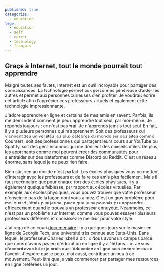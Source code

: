 ```yaml
---
published: true
categories:
  - education
tags:
  - education
  - self
  - career
  - technology
  - français
---
```

## Graçe à Internet, tout le monde pourrait tout apprendre

Malgré toutes ses fautes, Internet est un outil incroyable pour partager des connaissances. La technologie permet aux personnes généreuse d'aider les autres et permet aux personnes curieuses d'en profiter. Je voudrais écrire cet article afin d'apprécier ces professeurs virtuels et également cette technologie impressionnante.

J'adore apprendre en ligne et certains de mes amis en savent. Parfois, ils me demandent comment je peux apprendre tout seul, par moi-même. Je réponds toujours : ce n'est pas vrai. Je n'apprends jamais tout seul. En fait, il y a plusieurs personnes qui m'apprennent. Soit des professeurs qui viennent des universités les plus célèbres du monde sur des sites comme Coursera, soit des professionnels qui partagent leurs cours sur YouTube ou Spotify, soit des gens inconnus qui me donnent des conseils utiles. De plus, les apprenants comme moi peuvent créer des communautés pour s'entraider sur des plateformes comme Discord ou Reddit. C'est un réseau énorme, sans lequel je ne peux rien faire.

Bien sûr, rien au monde n'est parfait. Les écoles physiques vous permettent d'interagir avec les professeurs et de faire des amis plus facilement. Mais il faut reconnaître que pour chaque fort des écoles physiques, il y a également quelque faiblesse, par rapport aux écoles virtuelles. Par exemple, aux écoles physiques, vous pouvez trouver que votre professeur n'enseigne pas de la façon dont vous aimez. C'est un gros problème pour moi quand j'étais plus jeune, parce que je ne pouvais pas apprendre efficacement quand je trouvais un professeur ennuyeux. Néanmoins, ce n'est pas un problème sur Internet, comme vous pouvez essayer plusieurs professeurs différents et choisissez le meilleur pour votre style. 

J'ai regardé ce court [documentaire](https://www.youtube.com/watch?v=6xNpquytdzw) il y a quelques jours sur le master en ligne de Georgia Tech, une université très connue aux États-Unis. Dans lequel, le professeur Charles Isbell a dit : « Nous avons un campus parce que nous n'avons pas eu d'éducation en ligne il y a 150 ans... ». Je suis d'accord avec lui et je crois que l'éducation en ligne sera encore mieux à l'avenir. J'espère que je peux, moi aussi, contribuer un peu à ce mouvement. Peut-être que je vais commencer par partager mes ressources en ligne préférées un jour.
